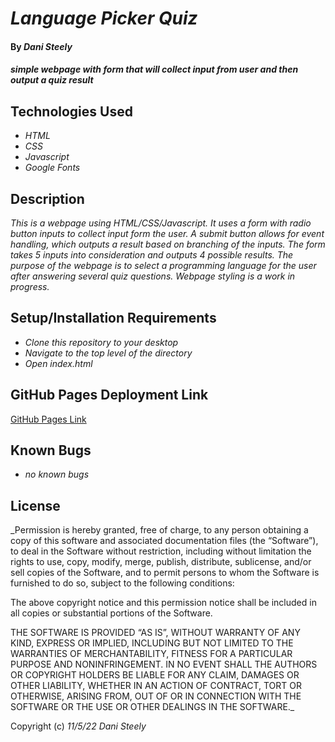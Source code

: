 # _Language Picker Quiz_

#### By _**Dani Steely**_

#### _simple webpage with form that will collect input from user and then output a quiz result_

## Technologies Used

* _HTML_
* _CSS_
* _Javascript_
* _Google Fonts_

## Description

_This is a webpage using HTML/CSS/Javascript. It uses a form with radio button inputs to collect input form the user. A submit button allows for event handling, which outputs a result based on branching of the inputs. The form takes 5 inputs into consideration and outputs 4 possible results. The purpose of the webpage is to select a programming language for the user after answering several quiz questions. Webpage styling is a work in progress._

## Setup/Installation Requirements

* _Clone this repository to your desktop_
* _Navigate to the top level of the directory_
* _Open index.html_

## GitHub Pages Deployment Link

[GitHub Pages Link]()

## Known Bugs

* _no known bugs_

## License

_Permission is hereby granted, free of charge, to any person obtaining a copy of this software and associated documentation files (the “Software”), to deal in the Software without restriction, including without limitation the rights to use, copy, modify, merge, publish, distribute, sublicense, and/or sell copies of the Software, and to permit persons to whom the Software is furnished to do so, subject to the following conditions:

The above copyright notice and this permission notice shall be included in all copies or substantial portions of the Software.

THE SOFTWARE IS PROVIDED “AS IS”, WITHOUT WARRANTY OF ANY KIND, EXPRESS OR IMPLIED, INCLUDING BUT NOT LIMITED TO THE WARRANTIES OF MERCHANTABILITY, FITNESS FOR A PARTICULAR PURPOSE AND NONINFRINGEMENT. IN NO EVENT SHALL THE AUTHORS OR COPYRIGHT HOLDERS BE LIABLE FOR ANY CLAIM, DAMAGES OR OTHER LIABILITY, WHETHER IN AN ACTION OF CONTRACT, TORT OR OTHERWISE, ARISING FROM, OUT OF OR IN CONNECTION WITH THE SOFTWARE OR THE USE OR OTHER DEALINGS IN THE SOFTWARE._

Copyright (c) _11/5/22_ _Dani Steely_